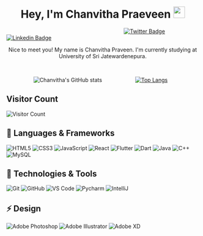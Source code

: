 
<h1 align="center">
Hey, I'm Chanvitha Praeveen <img alt="wave" src="https://raw.githubusercontent.com/MartinHeinz/MartinHeinz/master/wave.gif" width="30px">
</h1>

&nbsp;&nbsp;&nbsp;&nbsp;&nbsp;&nbsp;&nbsp;&nbsp;&nbsp;&nbsp;&nbsp;&nbsp;&nbsp;&nbsp;&nbsp;&nbsp;&nbsp;&nbsp;&nbsp;&nbsp;&nbsp;&nbsp;&nbsp;&nbsp;&nbsp;&nbsp;&nbsp;&nbsp;&nbsp;&nbsp;&nbsp;&nbsp;&nbsp;&nbsp;&nbsp;&nbsp;&nbsp;&nbsp;&nbsp;&nbsp;&nbsp;&nbsp;&nbsp;&nbsp;&nbsp;&nbsp;&nbsp;&nbsp;&nbsp;&nbsp;&nbsp;&nbsp;&nbsp;&nbsp;&nbsp;&nbsp;&nbsp;&nbsp;&nbsp;&nbsp;&nbsp;&nbsp;&nbsp;&nbsp;&nbsp;&nbsp;&nbsp;&nbsp;&nbsp;&nbsp;&nbsp;&nbsp;&nbsp;&nbsp;&nbsp;&nbsp;&nbsp;
[![Twitter Badge](https://img.shields.io/badge/-@ChanvithaP-1ca0f1?style=flat-square&labelColor=1ca0f1&logo=twitter&logoColor=white&align=center&link=https://twitter.com/ChanvithaP)](https://twitter.com/ChanvithaP)
[![Linkedin Badge](https://img.shields.io/badge/-Chanvitha_Praveen-blue?style=flat-square&logo=Linkedin&logoColor=white&link=https://www.linkedin.com/in/chanvitha-praveen-39a09920b/)](https://www.linkedin.com/in/chanvitha-praveen-39a09920b/)

<p align="center">Nice to meet you! My name is Chanvitha Praveen. I'm currently studying at University of Sri Jatewardenepura.</p> <br>

&nbsp;&nbsp;&nbsp;&nbsp;&nbsp;&nbsp;&nbsp;&nbsp;&nbsp;&nbsp;&nbsp;&nbsp;&nbsp;&nbsp;&nbsp;&nbsp;&nbsp;&nbsp;![Chanvitha's GitHub stats](https://github-readme-stats.vercel.app/api?username=chanvitha-hub&theme=algolia&show_icons=true)&nbsp;&nbsp;&nbsp;&nbsp;&nbsp;&nbsp;&nbsp;&nbsp;&nbsp;&nbsp;&nbsp;&nbsp;&nbsp;&nbsp;&nbsp;&nbsp;&nbsp;&nbsp;&nbsp;&nbsp;&nbsp;&nbsp;[![Top Langs](https://github-readme-stats.vercel.app/api/top-langs/?username=chanvitha-hub&theme=cobalt&show_icons=true)](https://github.com/chanvitha-hub/github-readme-stats)

## Visitor Count 
![Visitor Count](https://profile-counter.glitch.me/chanvitha-hub/count.svg)

## 🔭 Languages & Frameworks
![HTML5](https://img.shields.io/badge/-HTML5-%23E44D27?style=flat-square&logo=html5&logoColor=ffffff)
![CSS3](https://img.shields.io/badge/-CSS3-%231572B6?style=flat-square&logo=css3)
![JavaScript](https://img.shields.io/badge/-JavaScript-black?style=flat-square&logo=javascript)
![React](https://img.shields.io/badge/-React-%23282C34?style=flat-square&logo=react)
![Flutter](https://img.shields.io/badge/-flutter-1d1d1d?style=flat-square&logo=flutter)
![Dart](https://img.shields.io/badge/-dart-grey?style=flat-square&logo=dart)
![Java](https://img.shields.io/badge/Java-orange?style=flat&logo=java&logoColor=white)
![C++](https://img.shields.io/badge/cpp-blue?style=flat&logo=cpp&logo=cpp&Color=white)
![MySQL](https://img.shields.io/badge/-MySQL-white?style=flat-square&logo=mysql)

## 🔧 Technologies & Tools
![Git](https://img.shields.io/badge/-Git-black?style=flat-square&logo=git)
![GitHub](https://img.shields.io/badge/-GitHub-181717?style=flat-square&logo=github)
![VS Code](http://img.shields.io/badge/-VS%20Code-007ACC?style=flat-square&logo=visual-studio-code)
![Pycharm](http://img.shields.io/badge/-Pycharm-green?style=flat-square&logo=pycharm)
![IntelliJ](http://img.shields.io/badge/-IntelliJ-red?style=flat-square&logo=intelliJ)

## ⚡ Design
![Adobe Photoshop](http://img.shields.io/badge/-Abode%20Photoshop-blue?style=flat-square&logo=adobe-photoshop&logoColor=ffffff)
![Adobe Illustrator](http://img.shields.io/badge/-Abode%20Illustrator-orange?style=flat-square&logo=adobe-illustrator&logoColor=ffffff)
![Adobe XD](http://img.shields.io/badge/-Abode%20XD-purple?style=flat-square&logo=adobe-XD&logoColor=ffffff)

